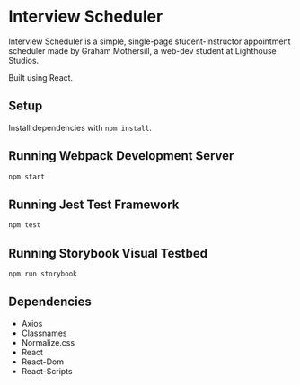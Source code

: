 # Interview Scheduler

Interview Scheduler is a simple, single-page student-instructor appointment scheduler made by Graham Mothersill, a web-dev student at Lighthouse Studios.

Built using React.

## Setup

Install dependencies with `npm install`.

## Running Webpack Development Server

```sh
npm start
```

## Running Jest Test Framework

```sh
npm test
```

## Running Storybook Visual Testbed

```sh
npm run storybook
```

## Dependencies

* Axios
* Classnames
* Normalize.css
* React
* React-Dom
* React-Scripts